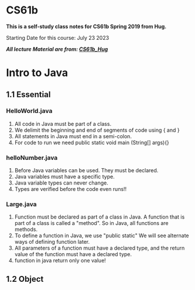 # CS61b

**This is a self-study class notes for CS61b Spring 2019 from Hug.**

Starting Date for this course: July 23 2023

***All lecture Material are from: [CS61b_Hug](https://joshhug.gitbooks.io/hug61b/content/chap1/chap12.html)***


# Intro to Java 

## 1.1 Essential

### HelloWorld.java
1. All code in Java must be part of a class.
2. We delimit the beginning and end of segments of
    code using { and }
3. All statements in Java must end in a semi-colon.
4. For code to run we need public static void main (String[] args){}

### helloNumber.java
1. Before Java variables can be used. They must be declared.
2. Java variables must have a specific type.
3. Java variable types can never change.
4. Types are verified before the code even runs!!


### Large.java
1. Function must be declared as part of a class in Java. A function that is part of a class is called a "method". So in Java, all functions are methods.
2. To define a function in Java, we use "public static" We will see alternate ways of defining function later.
3. All parameters of a function must have a declared type, and the return value of the function must have a declared type.
4. function in java return only one value!
 

## 1.2 Object